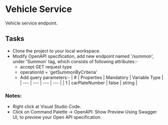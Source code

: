 # Vehicle Service
Vehicle service endpoint.

## Tasks
- Clone the project to your local workspace.
- Modify OpenAPI specification, add new endpoint named '/summon', under 'Summon' tag, which consists of following attributes:-
    - accept GET request type
    - operationId = 'getSummonByCriteria'
    - Add query parameters:-
        | # | Properties | Mandatory | Variable Type | 
        | --- | --- | --- | --- |
        | 1 | carPlateNumber | false | string |

### Notes:
- Right click at Visual Studio Code.
- Click on Command Palette -> OpenAPI: Show Preview Using Swagger UI, to preview your Open API specification.
